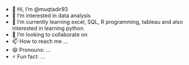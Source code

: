 - 👋 Hi, I’m @muqtadir93
- 👀 I’m interested in data analysis
- 🌱 I’m currently learning excel, SQL, R programming, tableau and also interested in learning python.
- 💞️ I’m looking to collaborate on 
- 📫 How to reach me ...
- 😄 Pronouns: ...
- ⚡ Fun fact: ...

<!---
muqtadir93/muqtadir93 is a ✨ special ✨ repository because its `README.md` (this file) appears on your GitHub profile.
You can click the Preview link to take a look at your changes.
--->
